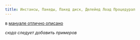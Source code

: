 ```yaml
---
title: Инстансы, Пакеды, Пакед диск, Делейед Лоад Процедурал
---
```


в [мануале отлично описано](https://www.sidefx.com/docs/houdini/model/packed.html)

*сюда следует добавить примеров*

